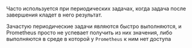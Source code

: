 Часто используется при периодических задачах, когда задача после завершения кладет в него результат.

Зачастую периодические задачи являются быстро выполняются, и Prometheus просто не успевает получить из них значения, либо выполняются в среде в которой у `Prometheus` к ним нет доступа